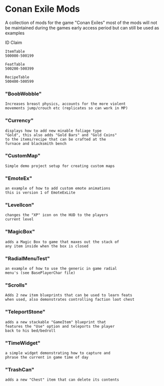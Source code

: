 # Conan Exile Mods

A collection of mods for the game "Conan Exiles"
most of the mods will not be maintained during 
the games early access period but can still be 
used as examples

ID Claim

	ItemTable
	500000-500199

	FeatTable
	500200-500399

	RecipeTable
	500400-500599


### "BoobWobble"
```
Increases breast physics, accounts for the more violent 
movements jump/crouch etc (replicates so can work in MP)
```

### "Currency" 
```
displays how to add new minable foliage type 
"Gold", this also adds "Gold Bars" and "Gold Coins" 
to the items/recipe that can be crafted at the
furnace and blacksmith bench
```

### "CustomMap" 
```
Simple demo project setup for creating custom maps
```

### "EmoteEx"
```
an example of how to add custom emote animations
this is version 1 of EmoteExLite
```

### "LevelIcon"
```
changes the "XP" icon on the HUD to the players
current level
```

### "MagicBox"
```
adds a Magic Box to game that maxes out the stack of
any item inside when the box is closed
```

### "RadialMenuTest"
```
an example of how to use the generic in game radial
menu's (see BasePlayerChar file)
```

### "Scrolls" 
```
Adds 2 new item blueprints that can be used to learn feats
when used, also demonstrates controlling faction loot chest
```

### "TeleportStone"
```
adds a new stackable "GameItem" blueprint that
features the "Use" option and teleports the player
back to his bed/bedroll
```

### "TimeWidget"
```
a simple widget demonstrating how to capture and
phrase the current in game time of day
```

### "TrashCan"
```
adds a new "Chest" item that can delete its contents
```
